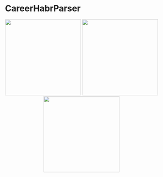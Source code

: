 # CareerHabrParser

<p align="center">
  <img src="https://user-images.githubusercontent.com/55358203/146768981-7ddac5bf-a6cf-4357-96c3-119c7a62a84c.jpg" width="250" />
  <img src="https://user-images.githubusercontent.com/55358203/146768986-8bea04ea-f621-4d2f-903a-cd5aa7c65070.jpg" width="250" /> 
  <img src="https://user-images.githubusercontent.com/55358203/146768989-3d2134c8-700f-4b04-bd3c-3e6fb4d0a0a5.jpg" width="250" />
</p>
  


